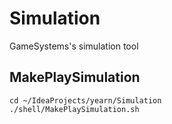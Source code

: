 # Simulation
GameSystems's simulation tool 

## MakePlaySimulation
```
cd ~/IdeaProjects/yearn/Simulation
./shell/MakePlaySimulation.sh
```